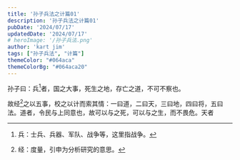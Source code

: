 ```yaml
---
title: '孙子兵法之计篇01'
description: '孙子兵法之计篇01'
pubDate: '2024/07/17'
updatedDate: '2024/07/17'
# heroImage: '/孙子兵法.png'
author: 'kart jim'
tags: ["孙子兵法", "计篇"]
themeColor: "#064aca"
themeColorBg: "#064aca20"
---
```


孙子曰：兵[^1]者，国之大事，死生之地，存亡之道，不可不察也。  

故经[^2]之以五事，校之以计而索其情：一曰道，二曰天，三曰地，四曰将，五曰法。道者，令民与上同意也，故可以与之死，可以与之生，而不畏危。天者


[^1]: 兵：士兵、兵器、军队、战争等，这里指战争。



[^2]: 经：度量，引申为分析研究的意思。
